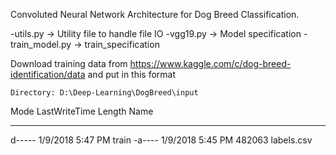 Convoluted Neural Network Architecture for Dog Breed Classification.

-utils.py -> Utility file to handle file IO
-vgg19.py -> Model specification
-train_model.py -> train_specification

Download training data from 
https://www.kaggle.com/c/dog-breed-identification/data
and put in this format

    Directory: D:\Deep-Learning\DogBreed\input


Mode                LastWriteTime         Length Name
----                -------------         ------ ----
d-----         1/9/2018   5:47 PM                train
-a----         1/9/2018   5:45 PM         482063 labels.csv